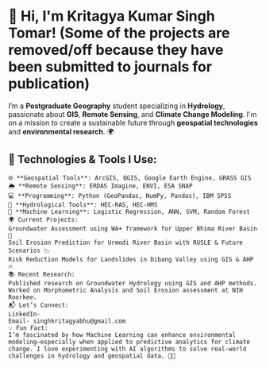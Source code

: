 # 👋 Hi, I'm **Kritagya Kumar Singh Tomar**! (Some of the projects are removed/off because they have been submitted to journals for publication)

I’m a **Postgraduate Geography** student specializing in **Hydrology**, passionate about **GIS**, **Remote Sensing**, and **Climate Change Modeling**. I'm on a mission to create a sustainable future through **geospatial technologies** and **environmental research**. 🌍

## 🔧 Technologies & Tools I Use:

```plaintext
🌐 **Geospatial Tools**: ArcGIS, QGIS, Google Earth Engine, GRASS GIS
🌦️ **Remote Sensing**: ERDAS Imagine, ENVI, ESA SNAP
💻 **Programming**: Python (GeoPandas, NumPy, Pandas), IBM SPSS
🚰 **Hydrological Tools**: HEC-RAS, HEC-HMS
🧠 **Machine Learning**: Logistic Regression, ANN, SVM, Random Forest
🌍 Current Projects:
Groundwater Assessment using WA+ framework for Upper Bhima River Basin 🌊
Soil Erosion Prediction for Urmodi River Basin with RUSLE & Future Scenarios 📉
Risk Reduction Models for Landslides in Dibang Valley using GIS & AHP 🔥
📚 Recent Research:
Published research on Groundwater Hydrology using GIS and AHP methods.
Worked on Morphometric Analysis and Soil Erosion assessment at NIH Roorkee.
📬 Let’s Connect:
LinkedIn- 
Email- singhkritagyabhu@gmail.com
💡 Fun Fact:
I’m fascinated by how Machine Learning can enhance environmental modeling—especially when applied to predictive analytics for climate change. I love experimenting with AI algorithms to solve real-world challenges in hydrology and geospatial data. 🌱🤖

